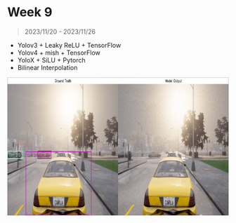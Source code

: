 # Week 9

> 2023/11/20 - 2023/11/26

- Yolov3 + Leaky ReLU + TensorFlow  
- Yolov4 + mish + TensorFlow  
- YoloX  + SiLU + Pytorch  
- Bilinear Interpolation  

![](imgs/adv_tracking_yolov4.png)